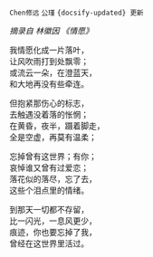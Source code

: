 `Chen修远` `公瑾` `{docsify-updated} 更新`

*摘录自 林徽因 《情愿》*

我情愿化成一片落叶，  
让风吹雨打到处飘零；  
或流云一朵，在澄蓝天，  
和大地再没有些牵连。

但抱紧那伤心的标志，  
去触遇没着落的怅惘；  
在黄昏，夜半，蹑着脚走，  
全是空虚，再莫有温柔；

忘掉曾有这世界；有你；  
哀悼谁又曾有过爱恋；   
落花似的落尽，忘了去，  
这些个泪点里的情绪。  

到那天一切都不存留，  
比一闪光，一息风更少，  
痕迹，你也要忘掉了我，  
曾经在这世界里活过。